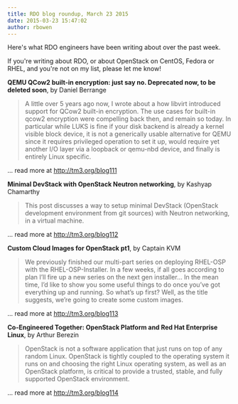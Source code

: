 ```yaml
---
title: RDO blog roundup, March 23 2015
date: 2015-03-23 15:47:02
author: rbowen
---
```


Here's what RDO engineers have been writing about over the past week.

If you're writing about RDO, or about OpenStack on CentOS, Fedora or RHEL, and you're not on my list, please let me know!

**QEMU QCow2 built-in encryption: just say no. Deprecated now, to be deleted soon**, by Daniel Berrange

> A little over 5 years ago now, I wrote about a how libvirt introduced support for QCow2 built-in encryption. The use cases for built-in qcow2 encryption were compelling back then, and remain so today. In particular while LUKS is fine if your disk backend is already a kernel visible block device, it is not a generically usable alternative for QEMU since it requires privileged operation to set it up, would require yet another I/O layer via a loopback or qemu-nbd device, and finally is entirely Linux specific. 

... read more at http://tm3.org/blog111

**Minimal DevStack with OpenStack Neutron networking**, by Kashyap Chamarthy

> This post discusses a way to setup minimal DevStack (OpenStack development environment from git sources) with Neutron networking, in a virtual machine.

... read more at http://tm3.org/blog112

**Custom Cloud Images for OpenStack pt1**, by Captain KVM

> We previously finished our multi-part series on deploying RHEL-OSP with the RHEL-OSP-Installer. In a few weeks, if all goes according to plan I’ll fire up a new series on the next gen installer… In the mean time, I’d like to show you some useful things to do once you’ve got everything up and running. So what’s up first? Well, as the title suggests, we’re going to create some custom images.

... read more at http://tm3.org/blog113

**Co-Engineered Together: OpenStack Platform and Red Hat Enterprise Linux**, by Arthur Berezin

> OpenStack is not a software application that just runs on top of any random Linux. OpenStack is tightly coupled to the operating system it runs on and choosing the right Linux  operating system, as well as an OpenStack platform, is critical to provide a trusted, stable, and fully supported OpenStack environment.

... read more at http://tm3.org/blog114

